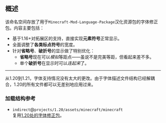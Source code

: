 ## 概述

该命名空间存放了用于`Minecraft-Mod-Language-Package`汉化资源包的字体修正包。内容主要包括：
- 基于1.16+对拓展区的支持，直接实现**元素符号**正常显示。
- 全面调整了**各类标点符号**的宽度。
- 针对**省略号**、**破折号**的显示做了特别优化：
  - **省略号**现在可以*模拟*等距点——虽说不是完美等距，但看起来差不多。
  - 单个**破折号**在显示时可以*连起来*了。

---

从1.20到1.21，字体支持情况没有太大的更改。由于字体描述文件结构已经解耦合，1.20的所有文件都可以无差别地应用过来。

### 加载结构参考

- `indirect`@`projects/1.20/assets/minecraft/minecraft`<br>复用[1.20处的字体修正包](../../../../1.20/assets/minecraft/minecraft/README.md)。
